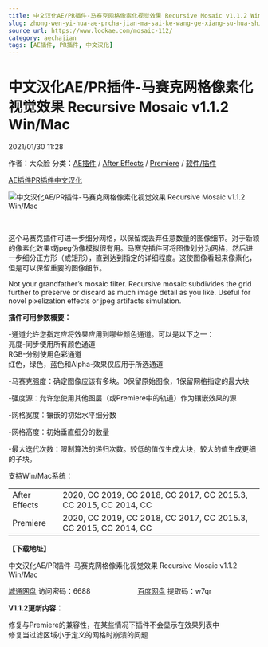 ```yaml
---
title: 中文汉化AE/PR插件-马赛克网格像素化视觉效果 Recursive Mosaic v1.1.2 Win/Mac
slug: zhong-wen-yi-hua-ae-prcha-jian-ma-sai-ke-wang-ge-xiang-su-hua-shi-jue-xiao-guo-recursive-mosaic-v1-1-2-win-mac
source_url: https://www.lookae.com/mosaic-112/
category: aechajian
tags: [AE插件, PR插件, 中文汉化]
---
```

# 中文汉化AE/PR插件-马赛克网格像素化视觉效果 Recursive Mosaic v1.1.2 Win/Mac

2021/01/30 11:28

作者：大众脸
分类：[AE插件](https://www.lookae.com/after-effects/aechajian/) / [After Effects](https://www.lookae.com/after-effects/) / [Premiere](https://www.lookae.com/qitarjcj/premierezy/) / [软件/插件](https://www.lookae.com/qitarjcj/)

[AE插件](https://www.lookae.com/tag/ae%e6%8f%92%e4%bb%b6/)[PR插件](https://www.lookae.com/tag/pr%e6%8f%92%e4%bb%b6/)[中文汉化](https://www.lookae.com/tag/%e4%b8%ad%e6%96%87%e6%b1%89%e5%8c%96/)

![中文汉化AE/PR插件-马赛克网格像素化视觉效果 Recursive Mosaic v1.1.2 Win/Mac](https://www.lookae.com/wp-content/uploads/2020/07/Recursive-Mosaic.jpg "中文汉化AE/PR插件-马赛克网格像素化视觉效果 Recursive Mosaic v1.1.2 Win/Mac-LookAE.com")

﻿

这个马赛克插件可进一步细分网格，以保留或丢弃任意数量的图像细节。对于新颖的像素化效果或jpeg伪像模拟很有用。马赛克插件可将图像划分为网格，然后进一步细分正方形（或矩形），直到达到指定的详细程度。这使图像看起来像素化，但是可以保留重要的图像细节。

Not your grandfather’s mosaic filter. Recursive mosaic subdivides the grid further to preserve or discard as much image detail as you like. Useful for novel pixelization effects or jpeg artifacts simulation.

**插件可用参数概要：**

-通道允许您指定应将效果应用到哪些颜色通道。可以是以下之一：  
亮度-同步使用所有颜色通道  
RGB-分别使用色彩通道  
红色，绿色，蓝色和Alpha-效果仅应用于所选通道

-马赛克强度：确定图像应该有多块。0保留原始图像，1保留网格指定的最大块

-强度源：允许您使用其他图层（或Premiere中的轨道）作为镶嵌效果的源

-网格宽度：镶嵌的初始水平细分数

-网格高度：初始垂直细分的数量

-最大迭代次数：限制算法的递归次数。较低的值仅生成大块，较大的值生成更细的子块。

支持Win/Mac系统：

|  |  |
| --- | --- |
| After Effects | 2020, CC 2019, CC 2018, CC 2017, CC 2015.3, CC 2015, CC 2014, CC |
| Premiere | 2020, CC 2019, CC 2018, CC 2017, CC 2015.3, CC 2015, CC 2014, CC |

**【下载地址】**

中文汉化AE/PR插件-马赛克网格像素化视觉效果 Recursive Mosaic v1.1.2 Win/Mac

[城通网盘](https://089u.com/f/680462-480702850-a752ea) 访问密码：6688                        [百度网盘](https://pan.baidu.com/s/1p1wtNmnL4K5RAhsFkKZ57g) 提取码：w7qr

**V1.1.2更新内容：**

修复与Premiere的兼容性，在某些情况下插件不会显示在效果列表中  
修复当过滤区域小于定义的网格时崩溃的问题

